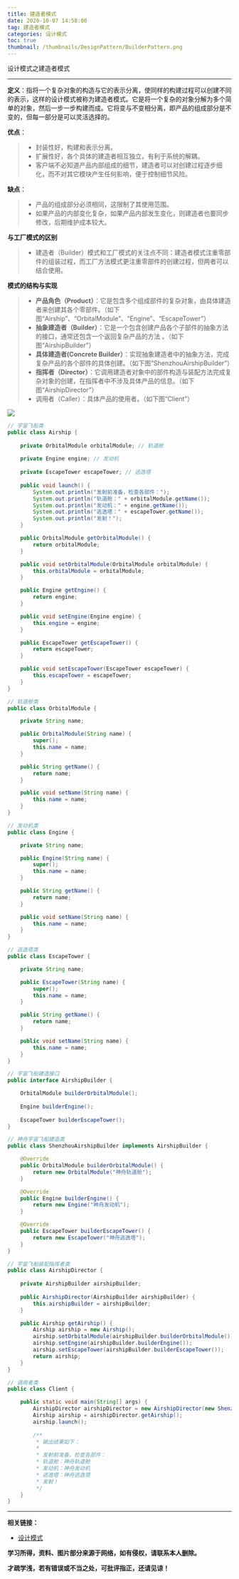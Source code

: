 ```yaml
---
title: 建造者模式
date: 2020-10-07 14:58:00
tag: 建造者模式
categories: 设计模式
toc: true
thumbnail: /thumbnails/DesignPattern/BuilderPattern.png
---
```


设计模式之建造者模式

<!--more-->

---

**定义**：指将一个复杂对象的构造与它的表示分离，使同样的构建过程可以创建不同的表示，这样的设计模式被称为建造者模式。它是将一个复杂的对象分解为多个简单的对象，然后一步一步构建而成。它将变与不变相分离，即产品的组成部分是不变的，但每一部分是可以灵活选择的。

**优点**：

> * 封装性好，构建和表示分离。
> * 扩展性好，各个具体的建造者相互独立，有利于系统的解耦。
> * 客户端不必知道产品内部组成的细节，建造者可以对创建过程逐步细化，而不对其它模块产生任何影响，便于控制细节风险。

**缺点**：

> * 产品的组成部分必须相同，这限制了其使用范围。
> * 如果产品的内部变化复杂，如果产品内部发生变化，则建造者也要同步修改，后期维护成本较大。

**与工厂模式的区别**

> * 建造者（Builder）模式和工厂模式的关注点不同：建造者模式注重零部件的组装过程，而工厂方法模式更注重零部件的创建过程，但两者可以结合使用。

**模式的结构与实现**

> * **产品角色（Product）**：它是包含多个组成部件的复杂对象，由具体建造者来创建其各个零部件。（如下图“Airship”、“OrbitalModule”、“Engine”、“EscapeTower”）
> * **抽象建造者（Builder）**：它是一个包含创建产品各个子部件的抽象方法的接口，通常还包含一个返回复杂产品的方法 。（如下图“AirshipBuilder”）
> * **具体建造者(Concrete Builder）**：实现抽象建造者中的抽象方法，完成复杂产品的各个部件的具体创建。（如下图“ShenzhouAirshipBuilder”）
> * **指挥者（Director）**：它调用建造者对象中的部件构造与装配方法完成复杂对象的创建，在指挥者中不涉及具体产品的信息。（如下图“AirshipDirector”）
> * 调用者（Caller）：具体产品的使用者。（如下图“Client”）

![](建造者模式/builder.png)

```java
// 宇宙飞船类
public class Airship {
    
    private OrbitalModule orbitalModule; // 轨道舱
    
    private Engine engine; // 发动机
    
    private EscapeTower escapeTower; // 逃逸塔
    
    public void launch() {
        System.out.println("发射前准备，检查各部件：");
        System.out.println("轨道舱：" + orbitalModule.getName());
        System.out.println("发动机：" + engine.getName());
        System.out.println("逃逸塔：" + escapeTower.getName());
        System.out.println("发射！");
    }

    public OrbitalModule getOrbitalModule() {
        return orbitalModule;
    }

    public void setOrbitalModule(OrbitalModule orbitalModule) {
        this.orbitalModule = orbitalModule;
    }

    public Engine getEngine() {
        return engine;
    }

    public void setEngine(Engine engine) {
        this.engine = engine;
    }

    public EscapeTower getEscapeTower() {
        return escapeTower;
    }

    public void setEscapeTower(EscapeTower escapeTower) {
        this.escapeTower = escapeTower;
    }
}
```

```java
// 轨道舱类
public class OrbitalModule {

    private String name;

    public OrbitalModule(String name) {
        super();
        this.name = name;
    }

    public String getName() {
        return name;
    }

    public void setName(String name) {
        this.name = name;
    }
}
```

```java
// 发动机类 
public class Engine {

    private String name;

    public Engine(String name) {
        super();
        this.name = name;
    }

    public String getName() {
        return name;
    }

    public void setName(String name) {
        this.name = name;
    }
}
```

```java
// 逃逸塔类    
public class EscapeTower {

    private String name;

    public EscapeTower(String name) {
        super();
        this.name = name;
    }

    public String getName() {
        return name;
    }

    public void setName(String name) {
        this.name = name;
    }
}
```

```java
// 宇宙飞船建造接口 
public interface AirshipBuilder {

    OrbitalModule builderOrbitalModule();
    
    Engine builderEngine();
    
    EscapeTower builderEscapeTower();
}
```

```java
// 神舟宇宙飞船建造类 
public class ShenzhouAirshipBuilder implements AirshipBuilder {

    @Override
    public OrbitalModule builderOrbitalModule() {
        return new OrbitalModule("神舟轨道舱");
    }

    @Override
    public Engine builderEngine() {
        return new Engine("神舟发动机");
    }

    @Override
    public EscapeTower builderEscapeTower() {
        return new EscapeTower("神舟逃逸塔");
    }
}
```

```java
// 宇宙飞船装配指挥者类 
public class AirshipDirector {
    
    private AirshipBuilder airshipBuilder;
    
    public AirshipDirector(AirshipBuilder airshipBuilder) {
        this.airshipBuilder = airshipBuilder;
    }

    public Airship getAirship() {
        Airship airship = new Airship();
        airship.setOrbitalModule(airshipBuilder.builderOrbitalModule());
        airship.setEngine(airshipBuilder.builderEngine());
        airship.setEscapeTower(airshipBuilder.builderEscapeTower());
        return airship;
    }
}
```

```java
// 调用者类
public class Client {

    public static void main(String[] args) {
        AirshipDirector airshipDirector = new AirshipDirector(new ShenzhouAirshipBuilder());
        Airship airship = airshipDirector.getAirship();
        airship.launch();
        
        /**
         * 输出结果如下：
         * 
         * 发射前准备，检查各部件：
         * 轨道舱：神舟轨道舱
         * 发动机：神舟发动机
         * 逃逸塔：神舟逃逸塔
         * 发射！
         */
    }
}
```

---

**相关链接：**

- [设计模式](/2020/10/01/设计模式/)

**学习所得，资料、图片部分来源于网络，如有侵权，请联系本人删除。**

**才疏学浅，若有错误或不当之处，可批评指正，还请见谅！**